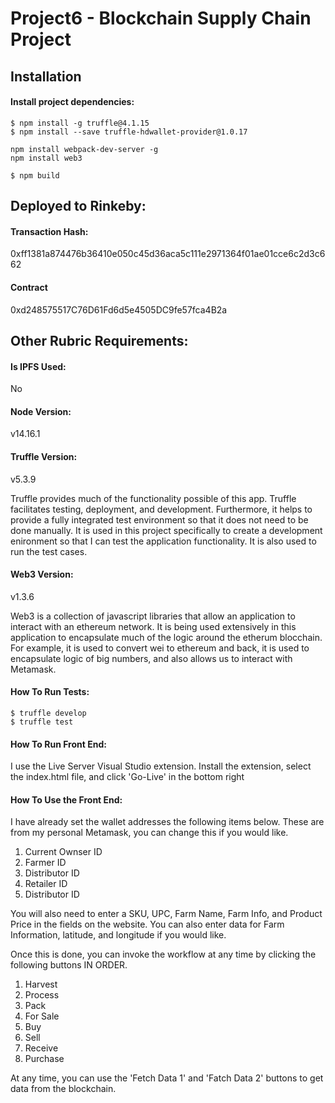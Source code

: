 # Project6 - Blockchain Supply Chain Project

## Installation

#### Install project dependencies:

```
$ npm install -g truffle@4.1.15
$ npm install --save truffle-hdwallet-provider@1.0.17

npm install webpack-dev-server -g
npm install web3

$ npm build
```
## Deployed to Rinkeby:

#### Transaction Hash:

0xff1381a874476b36410e050c45d36aca5c111e2971364f01ae01cce6c2d3c662

#### Contract

0xd248575517C76D61Fd6d5e4505DC9fe57fca4B2a


## Other Rubric Requirements:

#### Is IPFS Used:
No

#### Node Version:
v14.16.1

#### Truffle Version:
v5.3.9

Truffle provides much of the functionality possible of this app. Truffle facilitates testing, deployment, and development. Furthermore, it helps to 
provide a fully integrated test environment so that it does not need to be done manually. It is used in this project specifically to create a development 
enironment so that I can test the application functionality. It is also used to run the test cases.

#### Web3 Version:
v1.3.6

Web3 is a collection of javascript libraries that allow an application to interact with an ethereum network. It is being used extensively in this application to 
encapsulate much of the logic around the etherum blocchain. For example, it is used to convert wei to ethereum and back, it is used to encapsulate logic of big numbers, 
and also allows us to interact with Metamask.

#### How To Run Tests:

```
$ truffle develop
$ truffle test
```


#### How To Run Front End:

I use the Live Server Visual Studio extension. Install the extension, select the index.html file, and click 'Go-Live' in the bottom right

#### How To Use the Front End:

I have already set the wallet addresses the following items below. These are from my personal Metamask, you can change this if you would like.
1. Current Ownser ID
2. Farmer ID
3. Distributor ID
4. Retailer ID
5. Distributor ID

You will also need to enter a SKU, UPC, Farm Name, Farm Info, and Product Price in the fields on the website. You can also enter data for Farm Information, latitude, and longitude if you would like.

Once this is done, you can invoke the workflow at any time by clicking the following buttons IN ORDER.
1. Harvest
2. Process
3. Pack
4. For Sale
5. Buy
6. Sell
7. Receive
8. Purchase

At any time, you can use the 'Fetch Data 1' and 'Fatch Data 2' buttons to get data from the blockchain.


